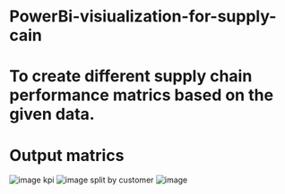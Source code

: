 # PowerBi-visiualization-for-supply-cain
# To create different supply chain performance matrics based on the given data.
# Output matrics 
![image](https://user-images.githubusercontent.com/61402686/198932914-09464c04-9616-44b8-a342-ecc611320516.png)
kpi
![image](https://user-images.githubusercontent.com/61402686/198933081-2fcdf993-1842-4ca6-adc2-2853e49332d2.png)
split by customer
![image](https://user-images.githubusercontent.com/61402686/198934462-f47fba31-6268-4319-93fa-834dd633062f.png)

